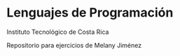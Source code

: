 # Lenguajes de Programación
Instituto Tecnológico de Costa Rica 

Repositorio para ejercicios de Melany Jiménez 

